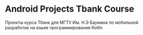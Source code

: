 # Android Projects Tbank Course

Проекты курса Тбанк для МГТУ Им. Н.Э Баумана по мобильной разработке на языке программирования Kotlin
